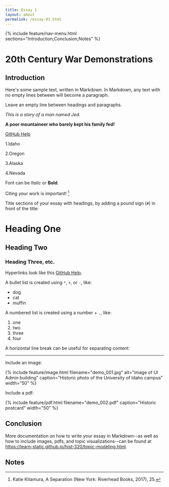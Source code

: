 ```yaml
---
title: Essay 1
layout: about
permalink: /essay-01.html
---
```


{% include feature/nav-menu.html sections="Introduction;Conclusion;Notes" %}

# 20th Century War Demonstrations

## Introduction

Here's some sample text, written in Markdown.
In Markdown, any text with no empty lines between will become a paragraph.

Leave an empty line between headings and paragraphs.

*This is a story of a man named Jed.*

**A poor mountaineer who barely kept his family fed!**

[GitHub Help](https://help.github.com/)

1.Idaho

2.Oregon

3.Alaska

4.Nevada

Font can be *Italic* or **Bold**.

Citing your work is important! [^1]

Title sections of your essay with headings, by adding a pound sign (`#`) in front of the title:

# Heading One

## Heading Two

### Heading Three, etc.

Hyperlinks look like this [GitHub Help](https://help.github.com/).

A bullet list is created using `*`, `+`, or `-`, like:

- dog
- cat
- muffin

A numbered list is created using a number + `.`, like:

1. one
2. two
6. three
2. four

A horizontal line break can be useful for separating content:

----

Include an image:

{% include feature/image.html filename="demo_001.jpg" alt="image of UI Admin building" caption="Historic photo of the University of Idaho campus" width="50" %}

Include a pdf:

{% include feature/pdf.html filename="demo_002.pdf" caption="Historic postcard" width="50" %}

## Conclusion

More documentation on how to write your essay in Markdown--as well as how to include images, pdfs, and topic visualizations--can be found at <https://learn-static.github.io/hist-320/topic-modeling.html>.

## Notes

[^1]: Katie Kitamura, A Separation (New York: Riverhead Books, 2017), 25.

